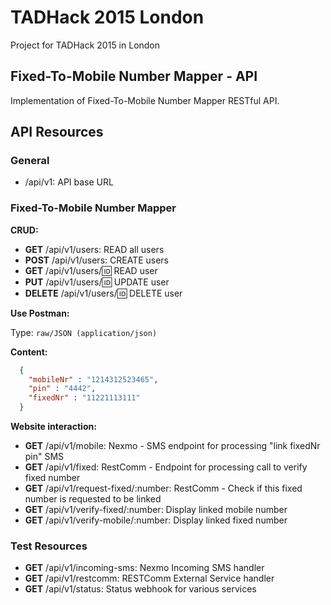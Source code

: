 # TADHack 2015 London

Project for TADHack 2015 in London

## Fixed-To-Mobile Number Mapper - API

Implementation of Fixed-To-Mobile Number Mapper RESTful API.

## API Resources

### General

- /api/v1: API  base URL

### Fixed-To-Mobile Number Mapper

**CRUD:**

- **GET** /api/v1/users: READ all users
- **POST** /api/v1/users: CREATE users
- **GET** /api/v1/users/:id: READ user
- **PUT** /api/v1/users/:id: UPDATE user
- **DELETE** /api/v1/users/:id: DELETE user

**Use Postman:**

Type: `raw/JSON (application/json)`

**Content:**

```json
  {
    "mobileNr" : "1214312523465",
    "pin" : "4442",
    "fixedNr" : "11221113111"
  }
```

**Website interaction:**

- **GET** /api/v1/mobile: Nexmo - SMS endpoint for processing "link fixedNr pin" SMS
- **GET** /api/v1/fixed: RestComm - Endpoint for processing call to verify fixed number
- **GET** /api/v1/request-fixed/:number: RestComm - Check if this fixed number is requested to be linked
- **GET** /api/v1/verify-fixed/:number: Display linked mobile number
- **GET** /api/v1/verify-mobile/:number: Display linked fixed number

### Test Resources

- **GET** /api/v1/incoming-sms: Nexmo Incoming SMS handler
- **GET** /api/v1/restcomm: RESTComm External Service handler
- **GET** /api/v1/status: Status webhook for various services
